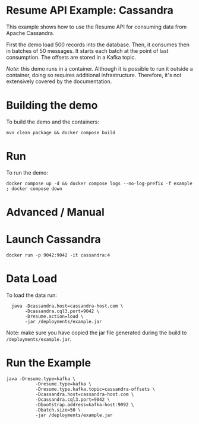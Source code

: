 Resume API Example: Cassandra
=========================

This example shows how to use the Resume API for consuming data from Apache Cassandra.

First the demo load 500 records into the database. Then, it consumes then in batches of 50 messages. It starts each batch at the point of last consumption. The offsets are stored in a Kafka topic.

*Note*: this demo runs in a container. Although it is possible to run it outside a container, doing so requires additional infrastructure. Therefore, it's not extensively covered by the documentation.

Building the demo
===

To build the demo and the containers:

```shell
mvn clean package && docker compose build
```

Run
===

To run the demo:

```shell
docker compose up -d && docker compose logs --no-log-prefix -f example ; docker compose down
```

Advanced / Manual
===

Launch Cassandra
====

```
docker run -p 9042:9042 -it cassandra:4
```

Data Load
======

To load the data run: 

```shell
  java -Dcassandra.host=cassandra-host.com \
       -Dcassandra.cql3.port=9042 \
       -Dresume.action=load \
       -jar /deployments/example.jar
```

Note: make sure you have copied the jar file generated during the build to `/deployments/example.jar`.

Run the Example
======

```shell
java -Dresume.type=kafka \
           -Dresume.type=kafka \
           -Dresume.type.kafka.topic=cassandra-offsets \
           -Dcassandra.host=cassandra-host.com \
           -Dcassandra.cql3.port=9042 \
           -Dbootstrap.address=kafka-host:9092 \
           -Dbatch.size=50 \
           -jar /deployments/example.jar
```
